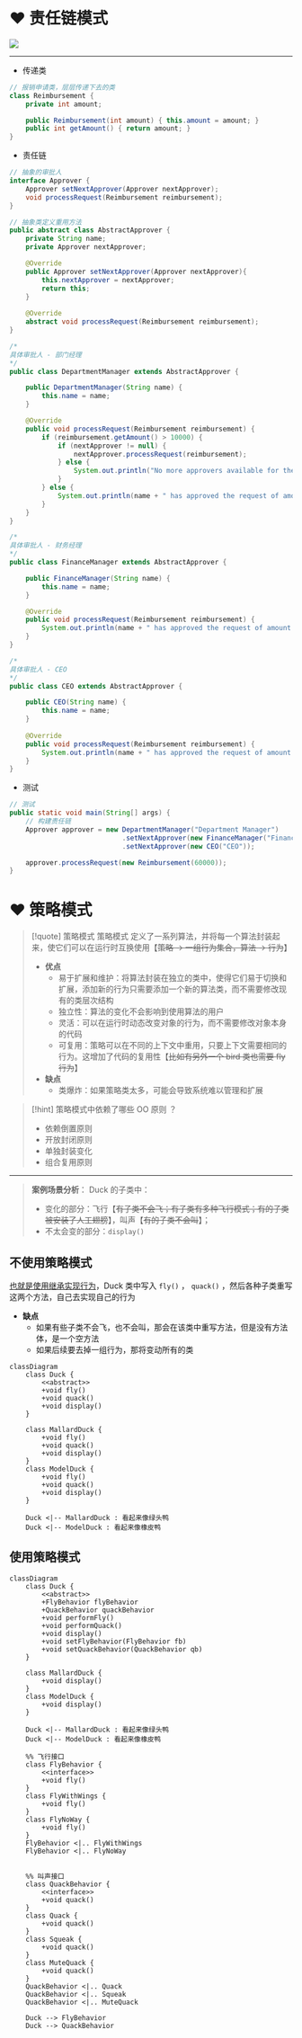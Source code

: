# ❤️ 责任链模式
![](https://s21.ax1x.com/2024/07/31/pkOrP5F.png)

---

- 传递类
```java
// 报销申请类，层层传递下去的类
class Reimbursement {
    private int amount;

    public Reimbursement(int amount) { this.amount = amount; }
    public int getAmount() { return amount; }
}
```

- 责任链
```java
// 抽象的审批人
interface Approver {
    Approver setNextApprover(Approver nextApprover);
    void processRequest(Reimbursement reimbursement);
}
```

```java
// 抽象类定义重用方法
public abstract class AbstractApprover {
    private String name;
    private Approver nextApprover;

    @Override
    public Approver setNextApprover(Approver nextApprover){
		this.nextApprover = nextApprover;
        return this;
    }
    
    @Override
    abstract void processRequest(Reimbursement reimbursement);
}
```

```java
/*
具体审批人 - 部门经理
*/
public class DepartmentManager extends AbstractApprover {

    public DepartmentManager(String name) {
        this.name = name;
    }

    @Override
    public void processRequest(Reimbursement reimbursement) {
        if (reimbursement.getAmount() > 10000) {
            if (nextApprover != null) {
                nextApprover.processRequest(reimbursement);
            } else {
                System.out.println("No more approvers available for the request of amount " + reimbursement.getAmount());
            }
        } else {
            System.out.println(name + " has approved the request of amount " + reimbursement.getAmount());
        }
    }
}
```

```java
/*
具体审批人 - 财务经理
*/
public class FinanceManager extends AbstractApprover {

    public FinanceManager(String name) {
        this.name = name;
    }

    @Override
    public void processRequest(Reimbursement reimbursement) {
        System.out.println(name + " has approved the request of amount " + reimbursement.getAmount());
    }
}
```

```java
/* 
具体审批人 - CEO
*/
public class CEO extends AbstractApprover {

    public CEO(String name) {
        this.name = name;
    }
    
    @Override
    public void processRequest(Reimbursement reimbursement) {
        System.out.println(name + " has approved the request of amount " + reimbursement.getAmount());
    }
}
```

- 测试
```java
// 测试
public static void main(String[] args) {
	// 构建责任链
	Approver approver = new DepartmentManager("Department Manager")
							.setNextApprover(new FinanceManager("Finance Manager"))
							.setNextApprover(new CEO("CEO"));

	approver.processRequest(new Reimbursement(60000));
}
```

# ❤️ 策略模式
>[!quote] 策略模式
>策略模式 定义了一系列算法，并将每一个算法封装起来，使它们可以在运行时互换使用【~~策略 -> 一组行为集合，算法 -> 行为~~】
>
>- **优点**
>	- 易于扩展和维护：将算法封装在独立的类中，使得它们易于切换和扩展，添加新的行为只需要添加一个新的算法类，而不需要修改现有的类层次结构
>	- 独立性：算法的变化不会影响到使用算法的用户
>	- 灵活：可以在运行时动态改变对象的行为，而不需要修改对象本身的代码
>	- 可复用：策略可以在不同的上下文中重用，只要上下文需要相同的行为。这增加了代码的复用性【~~比如有另外一个 bird 类也需要 fly 行为~~】
>- **缺点**
>	- 类爆炸：如果策略类太多，可能会导致系统难以管理和扩展

>[!hint] 策略模式中依赖了哪些 OO 原则 ？
> - 依赖倒置原则
> - 开放封闭原则
> - 单独封装变化
> - 组合复用原则

---

> **案例场景分析**：
> Duck 的子类中：
> - 变化的部分：飞行【~~有子类不会飞；有子类有多种飞行模式；有的子类被安装了人工翅膀~~】，叫声【~~有的子类不会叫~~】；
> - 不太会变的部分：`display()`

## 不使用策略模式
<u>也就是使用继承实现行为</u>，Duck 类中写入 `fly()` ， `quack()` ，然后各种子类重写这两个方法，自己去实现自己的行为

- **缺点**
	- 如果有些子类不会飞，也不会叫，那会在该类中重写方法，但是没有方法体，是一个空方法
	- 如果后续要去掉一组行为，那将变动所有的类

```mermaid
classDiagram
	class Duck {
		<<abstract>>
		+void fly()
		+void quack()
		+void display()
    }

    class MallardDuck {
	    +void fly()
		+void quack()
        +void display()
    }
    class ModelDuck {
		+void fly()
		+void quack()
        +void display()
    }
    
    Duck <|-- MallardDuck : 看起来像绿头鸭
    Duck <|-- ModelDuck : 看起来像橡皮鸭
```

## 使用策略模式
```mermaid
classDiagram
    class Duck {
		<<abstract>>
		+FlyBehavior flyBehavior
		+QuackBehavior quackBehavior
		+void performFly()
		+void performQuack()
		+void display()
		+void setFlyBehavior(FlyBehavior fb)
		+void setQuackBehavior(QuackBehavior qb)
    }
    
    class MallardDuck {
        +void display()
    }
    class ModelDuck {
        +void display()
    }
    
    Duck <|-- MallardDuck : 看起来像绿头鸭
    Duck <|-- ModelDuck : 看起来像橡皮鸭

	%% 飞行接口
	class FlyBehavior {
		<<interface>>
        +void fly()
    }
	class FlyWithWings {
		+void fly()
	}
	class FlyNoWay {
		+void fly()
	}
	FlyBehavior <|.. FlyWithWings
	FlyBehavior <|.. FlyNoWay


    %% 叫声接口
    class QuackBehavior {
	    <<interface>>
        +void quack()
    }
    class Quack {
	    +void quack()
    }
    class Squeak {
	    +void quack()
    }
    class MuteQuack {
	    +void quack()
    }
    QuackBehavior <|.. Quack
    QuackBehavior <|.. Squeak
    QuackBehavior <|.. MuteQuack

	Duck --> FlyBehavior
    Duck --> QuackBehavior
```





